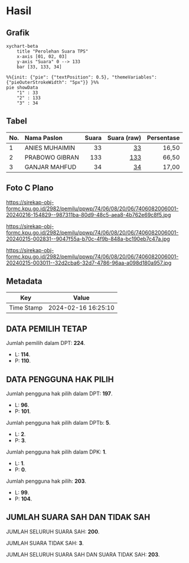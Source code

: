 # Hasil

## Grafik

```mermaid
xychart-beta
    title "Perolehan Suara TPS"
    x-axis [01, 02, 03]
    y-axis "Suara" 0 --> 133
    bar [33, 133, 34]
```

```mermaid
%%{init: {"pie": {"textPosition": 0.5}, "themeVariables": {"pieOuterStrokeWidth": "5px"}} }%%
pie showData
    "1" : 33
    "2" : 133
    "3" : 34
```

## Tabel

| No. | Nama Paslon    | Suara | Suara (raw) | Persentase |
|:--- |:-------------- | -----:| -----------:| ----------:|
| 1   | ANIES MUHAIMIN | 33    | [33][p-1]   | 16,50      |
| 2   | PRABOWO GIBRAN | 133   | [133][p-2]  | 66,50      |
| 3   | GANJAR MAHFUD  | 34    | [34][p-3]   | 17,00      |


[p-1]: https://github.com/gigit-pemilu/pemilu-2024-74-sulawesi-tenggara/blob/main/pilpres/hitung-suara/sub/74-sulawesi-tenggara/sub/06-bombana/sub/08-mata-oleo/sub/2006-tajuncu/sub/001-tps/sub/paslon-1.txt
[p-2]: https://github.com/gigit-pemilu/pemilu-2024-74-sulawesi-tenggara/blob/main/pilpres/hitung-suara/sub/74-sulawesi-tenggara/sub/06-bombana/sub/08-mata-oleo/sub/2006-tajuncu/sub/001-tps/sub/paslon-2.txt
[p-3]: https://github.com/gigit-pemilu/pemilu-2024-74-sulawesi-tenggara/blob/main/pilpres/hitung-suara/sub/74-sulawesi-tenggara/sub/06-bombana/sub/08-mata-oleo/sub/2006-tajuncu/sub/001-tps/sub/paslon-3.txt

## Foto C Plano

https://sirekap-obj-formc.kpu.go.id/2982/pemilu/ppwp/74/06/08/20/06/7406082006001-20240216-154829--987311ba-80d9-48c5-aea8-4b762e69c8f5.jpg

https://sirekap-obj-formc.kpu.go.id/2982/pemilu/ppwp/74/06/08/20/06/7406082006001-20240215-002831--9047f55a-b70c-4f9b-848a-bc190eb7c47a.jpg

https://sirekap-obj-formc.kpu.go.id/2982/pemilu/ppwp/74/06/08/20/06/7406082006001-20240215-003011--32d2cba6-32d7-4786-96aa-a098d180a957.jpg


## Metadata

| Key        | Value               |
| ---------- | ------------------- |
| Time Stamp | 2024-02-16 16:25:10 |


## DATA PEMILIH TETAP

Jumlah pemilih dalam DPT: **224**.
 * L: **114**.
 * P: **110**.

## DATA PENGGUNA HAK PILIH

Jumlah pengguna hak pilih dalam DPT: **197**.
 * L: **96**.
 * P: **101**.

Jumlah pengguna hak pilih dalam DPTb: **5**.
 * L: **2**.
 * P: **3**.

Jumlah pengguna hak pilih dalam DPK: **1**.
 * L: **1**.
 * P: **0**.

Jumlah pengguna hak pilih: **203**.
 * L: **99**.
 * P: **104**.

## JUMLAH SUARA SAH DAN TIDAK SAH

JUMLAH SELURUH SUARA SAH: **200**.

JUMLAH SUARA TIDAK SAH: **3**.

JUMLAH SELURUH SUARA SAH DAN SUARA TIDAK SAH: **203**.


